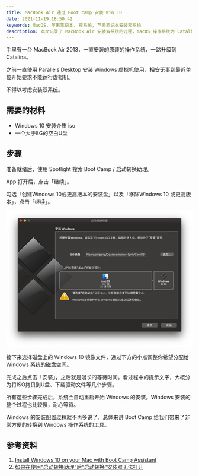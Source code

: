 ```yaml
---
title: MacBook Air 通过 Boot camp 安装 Win 10 
date: 2021-11-19 18:50:42
keywords: MacOS, 苹果笔记本, 双系统, 苹果笔记本安装双系统
description: 本文记录了 MacBook Air 安装双系统的过程，macOS 操作系统为 Catalina，双系统为 Win 10.
---
```


手里有一台 MacBook Air 2013，一直安装的原装的操作系统，一路升级到 Catalina。

之前一直使用 Parallels Desktop 安装 Windows 虚拟机使用，相安无事到最近单位开始要求不能运行虚拟机。

不得以考虑安装双系统。

## 需要的材料

* Windows 10 安装介质 iso
* 一个大于8G的空白U盘

## 步骤

准备就绪后，使用 Spotlight 搜索 Boot Camp / 启动转换助理。

App 打开后，点击「继续」。

勾选「创建Windows 10或更高版本的安装盘」以及「移除Windows 10 或更高版本」，点击「继续」。

![image-20211119191720954](20211120-catalina-bootcamp-win10/image-20211119191720954.png)

接下来选择磁盘上的 Windows 10 镜像文件，通过下方的小点调整你希望分配给 Windows 系统的磁盘空间。

完成之后点击「安装」，之后就是漫长的等待时间。看过程中的提示文字，大概分为将ISO拷贝到U盘、下载驱动文件等几个步骤。

所有这些步骤完成后，系统会自动重启开始 Windows 的安装。Windows 安装的整个过程也比较慢，耐心等待。

Windows 的安装配置过程就不再多说了，总体来讲 Boot Camp 给我们带来了非常方便的转换到 Windows 操作系统的工具。

## 参考资料

1. [Install Windows 10 on your Mac with Boot Camp Assistant](https://support.apple.com/en-us/HT201468)
2. [如果在使用“启动转换助理”后“启动转换”安装器无法打开](https://support.apple.com/zh-cn/HT208495)
